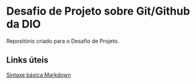 # Desafio de Projeto sobre Git/Github da DIO
Repositório criado para o Desafio de Projeto.

## Links úteis
[Sintaxe básica Markdown](markdownguide.org/basic-syntax/)
